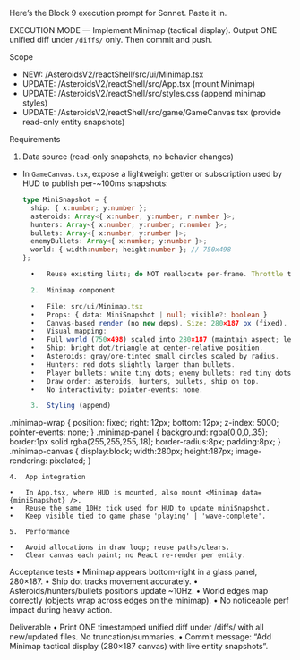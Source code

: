 Here’s the Block 9 execution prompt for Sonnet. Paste it in.

EXECUTION MODE — Implement Minimap (tactical display). Output ONE unified diff under `/diffs/` only. Then commit and push.

Scope
- NEW:    /AsteroidsV2/reactShell/src/ui/Minimap.tsx
- UPDATE: /AsteroidsV2/reactShell/src/App.tsx (mount Minimap)
- UPDATE: /AsteroidsV2/reactShell/src/styles.css (append minimap styles)
- UPDATE: /AsteroidsV2/reactShell/src/game/GameCanvas.tsx (provide read-only entity snapshots)

Requirements

1) Data source (read-only snapshots, no behavior changes)
- In `GameCanvas.tsx`, expose a lightweight getter or subscription used by HUD to publish per-~100ms snapshots:
  ```ts
  type MiniSnapshot = {
    ship: { x:number; y:number };
    asteroids: Array<{ x:number; y:number; r:number }>;
    hunters: Array<{ x:number; y:number; r:number }>;
    bullets: Array<{ x:number; y:number }>;
    enemyBullets: Array<{ x:number; y:number }>;
    world: { width:number; height:number }; // 750x498
  };

	•	Reuse existing lists; do NOT reallocate per-frame. Throttle to ~10Hz like HUD.

	2.	Minimap component

	•	File: src/ui/Minimap.tsx
	•	Props: { data: MiniSnapshot | null; visible?: boolean }
	•	Canvas-based render (no new deps). Size: 280×187 px (fixed).
	•	Visual mapping:
	•	Full world (750×498) scaled into 280×187 (maintain aspect; letterbox if needed).
	•	Ship: bright dot/triangle at center-relative position.
	•	Asteroids: gray/ore-tinted small circles scaled by radius.
	•	Hunters: red dots slightly larger than bullets.
	•	Player bullets: white tiny dots; enemy bullets: red tiny dots.
	•	Draw order: asteroids, hunters, bullets, ship on top.
	•	No interactivity; pointer-events: none.

	3.	Styling (append)

.minimap-wrap { position: fixed; right: 12px; bottom: 12px; z-index: 5000; pointer-events: none; }
.minimap-panel { background: rgba(0,0,0,.35); border:1px solid rgba(255,255,255,.18); border-radius:8px; padding:8px; }
.minimap-canvas { display:block; width:280px; height:187px; image-rendering: pixelated; }

	4.	App integration

	•	In App.tsx, where HUD is mounted, also mount <Minimap data={miniSnapshot} />.
	•	Reuse the same 10Hz tick used for HUD to update miniSnapshot.
	•	Keep visible tied to game phase 'playing' | 'wave-complete'.

	5.	Performance

	•	Avoid allocations in draw loop; reuse paths/clears.
	•	Clear canvas each paint; no React re-render per entity.

Acceptance tests
	•	Minimap appears bottom-right in a glass panel, 280×187.
	•	Ship dot tracks movement accurately.
	•	Asteroids/hunters/bullets positions update ~10Hz.
	•	World edges map correctly (objects wrap across edges on the minimap).
	•	No noticeable perf impact during heavy action.

Deliverable
	•	Print ONE timestamped unified diff under /diffs/ with all new/updated files. No truncation/summaries.
	•	Commit message: “Add Minimap tactical display (280×187 canvas) with live entity snapshots”.

